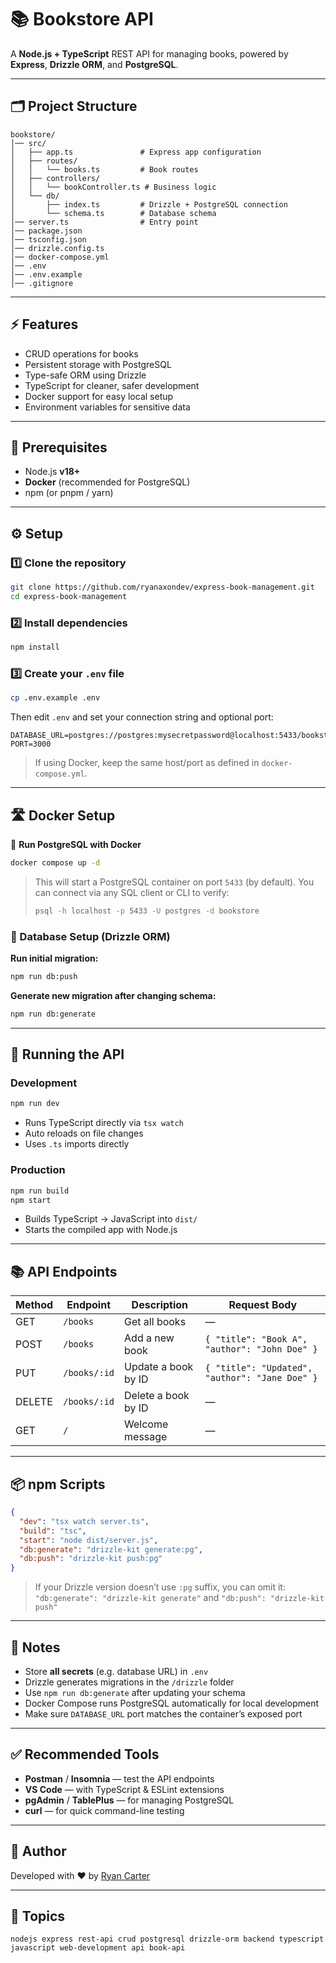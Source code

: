 # 📚 Bookstore API

A **Node.js + TypeScript** REST API for managing books, powered by **Express**, **Drizzle ORM**, and **PostgreSQL**.

---

## 🗂 Project Structure

```
bookstore/
│── src/
│   ├── app.ts               # Express app configuration
│   ├── routes/
│   │   └── books.ts         # Book routes
│   ├── controllers/
│   │   └── bookController.ts # Business logic
│   └── db/
│       ├── index.ts         # Drizzle + PostgreSQL connection
│       └── schema.ts        # Database schema
│── server.ts                # Entry point
│── package.json
│── tsconfig.json
│── drizzle.config.ts
│── docker-compose.yml
│── .env
│── .env.example
│── .gitignore
```

---

## ⚡ Features

*  CRUD operations for books
*  Persistent storage with PostgreSQL
*  Type-safe ORM using Drizzle
*  TypeScript for cleaner, safer development
*  Docker support for easy local setup
*  Environment variables for sensitive data

---

## 🔧 Prerequisites

* Node.js **v18+**
* **Docker** (recommended for PostgreSQL)
* npm (or pnpm / yarn)

---

## ⚙️ Setup

### 1️⃣ Clone the repository

```bash
git clone https://github.com/ryanaxondev/express-book-management.git
cd express-book-management
```

### 2️⃣ Install dependencies

```bash
npm install
```

### 3️⃣ Create your `.env` file

```bash
cp .env.example .env
```

Then edit `.env` and set your connection string and optional port:

```env
DATABASE_URL=postgres://postgres:mysecretpassword@localhost:5433/bookstore
PORT=3000
```

> If using Docker, keep the same host/port as defined in `docker-compose.yml`.

---

## 🛣️ Docker Setup

🐳 **Run PostgreSQL with Docker**

```bash
docker compose up -d
```

> This will start a PostgreSQL container on port `5433` (by default).
> You can connect via any SQL client or CLI to verify:
>
> ```bash
> psql -h localhost -p 5433 -U postgres -d bookstore
> ```

### 🧱 Database Setup (Drizzle ORM)

**Run initial migration:**

```bash
npm run db:push
```

**Generate new migration after changing schema:**

```bash
npm run db:generate
```

---

## 🚀 Running the API

### Development

```bash
npm run dev
```

* Runs TypeScript directly via `tsx watch`
* Auto reloads on file changes
* Uses `.ts` imports directly

### Production

```bash
npm run build
npm start
```

* Builds TypeScript → JavaScript into `dist/`
* Starts the compiled app with Node.js

---

## 📚 API Endpoints

| Method | Endpoint     | Description         | Request Body                                   |
| ------ | ------------ | ------------------- | ---------------------------------------------- |
| GET    | `/books`     | Get all books       | —                                              |
| POST   | `/books`     | Add a new book      | `{ "title": "Book A", "author": "John Doe" }`  |
| PUT    | `/books/:id` | Update a book by ID | `{ "title": "Updated", "author": "Jane Doe" }` |
| DELETE | `/books/:id` | Delete a book by ID | —                                              |
| GET    | `/`          | Welcome message     | —                                              |

---

## 📦 npm Scripts

```json
{
  "dev": "tsx watch server.ts",
  "build": "tsc",
  "start": "node dist/server.js",
  "db:generate": "drizzle-kit generate:pg",
  "db:push": "drizzle-kit push:pg"
}
```

> If your Drizzle version doesn’t use `:pg` suffix, you can omit it:
> `"db:generate": "drizzle-kit generate"` and `"db:push": "drizzle-kit push"`

---

## 🧩 Notes

* Store **all secrets** (e.g. database URL) in `.env`
* Drizzle generates migrations in the `/drizzle` folder
* Use `npm run db:generate` after updating your schema
* Docker Compose runs PostgreSQL automatically for local development
* Make sure `DATABASE_URL` port matches the container’s exposed port

---

## ✅ Recommended Tools

* **Postman** / **Insomnia** — test the API endpoints
* **VS Code** — with TypeScript & ESLint extensions
* **pgAdmin** / **TablePlus** — for managing PostgreSQL
* **curl** — for quick command-line testing

---

## 💞 Author

Developed with ❤️ by [Ryan Carter](https://github.com/ryanaxondev)

---

## 📇 Topics

```
nodejs express rest-api crud postgresql drizzle-orm backend typescript javascript web-development api book-api
```
